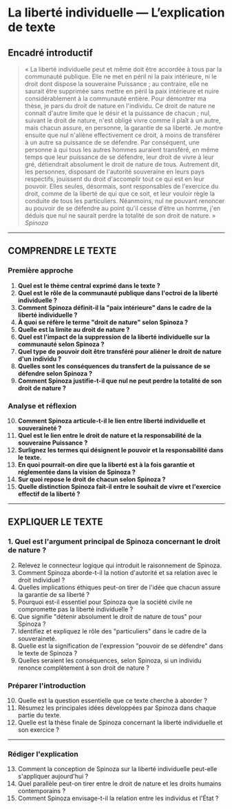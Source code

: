 # La liberté individuelle — L’explication de texte

## Encadré introductif
> « La liberté individuelle peut et même doit être accordée à tous par la communauté publique. Elle ne met en péril ni la paix intérieure, ni le droit dont dispose la souveraine Puissance ; au contraire, elle ne saurait être supprimée sans mettre en péril la paix intérieure et nuire considérablement à la communauté entière. Pour démontrer ma thèse, je pars du droit de nature en l'individu. Ce droit de nature ne connaît d'autre limite que le désir et la puissance de chacun ; nul, suivant le droit de nature, n'est obligé vivre comme il plaît à un autre, mais chacun assure, en personne, la garantie de sa liberté. Je montre ensuite que nul n'aliène effectivement ce droit, à moins de transférer à un autre sa puissance de se défendre. Par conséquent, une personne à qui tous les autres hommes auraient transféré, en même temps que leur puissance de se défendre, leur droit de vivre à leur gré, détiendrait absolument le droit de nature de tous. Autrement dit, les personnes, disposant de l'autorité souveraine en leurs pays respectifs, jouissent du droit d'accomplir tout ce qui est en leur pouvoir. Elles seules, désormais, sont responsables de l'exercice du droit, comme de la liberté de qui que ce soit, et leur vouloir règle la conduite de tous les particuliers. Néanmoins, nul ne pouvant renoncer au pouvoir de se défendre au point qu'il cesse d'être un homme, j'en déduis que nul ne saurait perdre la totalité de son droit de nature. »  
> *Spinoza*

---

## COMPRENDRE LE TEXTE

### Première approche

1. **Quel est le thème central exprimé dans le texte ?**  
2. **Quel est le rôle de la communauté publique dans l'octroi de la liberté individuelle ?**  
3. **Comment Spinoza définit-il la "paix intérieure" dans le cadre de la liberté individuelle ?**  
4. **À quoi se réfère le terme "droit de nature" selon Spinoza ?**  
5. **Quelle est la limite au droit de nature ?**  
6. **Quel est l'impact de la suppression de la liberté individuelle sur la communauté selon Spinoza ?**  
7. **Quel type de pouvoir doit être transféré pour aliéner le droit de nature d'un individu ?**  
8. **Quelles sont les conséquences du transfert de la puissance de se défendre selon Spinoza ?**  
9. **Comment Spinoza justifie-t-il que nul ne peut perdre la totalité de son droit de nature ?**  

### Analyse et réflexion

10. **Comment Spinoza articule-t-il le lien entre liberté individuelle et souveraineté ?**  
11. **Quel est le lien entre le droit de nature et la responsabilité de la souveraine Puissance ?**  
12. **Surlignez les termes qui désignent le pouvoir et la responsabilité dans le texte.**  
13. **En quoi pourrait-on dire que la liberté est à la fois garantie et réglementée dans la vision de Spinoza ?**  
14. **Sur quoi repose le droit de chacun selon Spinoza ?**  
15. **Quelle distinction Spinoza fait-il entre le souhait de vivre et l'exercice effectif de la liberté ?**  

---

## EXPLIQUER LE TEXTE

### 1. Quel est l'argument principal de Spinoza concernant le droit de nature ?  
2. Relevez le connecteur logique qui introduit le raisonnement de Spinoza.  
3. Comment Spinoza aborde-t-il la notion d'autorité et sa relation avec le droit individuel ?  
4. Quelles implications éthiques peut-on tirer de l'idée que chacun assure la garantie de sa liberté ?  
5. Pourquoi est-il essentiel pour Spinoza que la société civile ne compromette pas la liberté individuelle ?  
6. Que signifie "détenir absolument le droit de nature de tous" pour Spinoza ?  
7. Identifiez et expliquez le rôle des "particuliers" dans le cadre de la souveraineté.  
8. Quelle est la signification de l'expression "pouvoir de se défendre" dans le texte de Spinoza ?  
9. Quelles seraient les conséquences, selon Spinoza, si un individu renonce complètement à son droit de nature ?  

### Préparer l'introduction

10. Quelle est la question essentielle que ce texte cherche à aborder ?  
11. Résumez les principales idées développées par Spinoza dans chaque partie du texte.  
12. Quelle est la thèse finale de Spinoza concernant la liberté individuelle et son exercice ?  

---

### Rédiger l'explication

13. Comment la conception de Spinoza sur la liberté individuelle peut-elle s'appliquer aujourd'hui ?  
14. Quel parallèle peut-on tirer entre le droit de nature et les droits humains contemporains ?  
15. Comment Spinoza envisage-t-il la relation entre les individus et l'État ?  